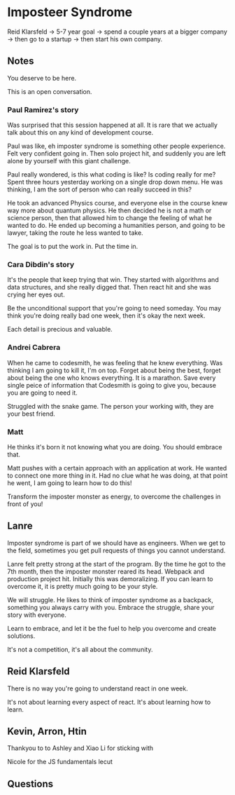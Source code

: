 # Imposteer Syndrome

Reid Klarsfeld -> 5-7 year goal -> spend a couple years at a bigger company -> then go to a startup -> then start his own company.

## Notes

You deserve to be here.

This is an open conversation.

### Paul Ramirez's story

Was surprised that this session happened at all. It is rare that we actually talk about this on any kind of development course.

Paul was like, eh imposter syndrome is something other people experience. Felt very confident going in. Then solo project hit, and suddenly you are left alone by yourself with this giant challenge.

Paul really wondered, is this what coding is like? Is coding really for me? Spent three hours yesterday working on a single drop down menu. He was thinking, I am the sort of person who can really succeed in this?

He took an advanced Physics course, and everyone else in the course knew way more about quantum physics. He then decided he is not a math or science person,  then that allowed him to change the feeling of what he wanted to do. He ended up becoming a humanities person, and going to be lawyer, taking the route he less wanted to take.

The goal is to put the work in. Put the time in.

### Cara Dibdin's story

It's the people that keep trying that win. They started with algorithms and data structures, and she really digged that. Then react hit and she was crying her eyes out.

Be the unconditional support that you're going to need someday. You may think you're doing really bad one week, then it's okay the next week.

Each detail is precious and valuable.

### Andrei Cabrera

When he came to codesmith, he was feeling that he knew everything. Was thinking I am going to kill it, I'm on top. Forget about being the best, forget about being the one who knows everything. It is a marathon. Save every single peice of information that Codesmith is going to give you, because you are going to need it.

Struggled with the snake game. The person your working with, they are your best friend.

### Matt

He thinks it's born it not knowing what you are doing. You should embrace that.

Matt pushes with a certain approach with an application at work. He wanted to connect one more thing in it. Had no clue what he was doing, at that point he went, I am going to learn how to do this!

Transform the imposter monster as energy, to overcome the challenges in front of you!

## Lanre

Imposter syndrome is part of we should have as engineers. When we get to the field, sometimes you get pull requests of things you cannot understand.

Lanre felt pretty strong at the start of the program. By the time he got to the 7th month, then the imposter monster reared its head. Webpack and production project hit. Initially this was demoralizing. If you can learn to overcome it, it is pretty much going to be your style.

We will struggle. He likes to think of imposter syndrome as a backpack, something you always carry with you. Embrace the struggle, share your story with everyone.

Learn to embrace, and let it be the fuel to help you overcome and create solutions.

It's not a competition, it's all about the community.

## Reid Klarsfeld

There is no way you're going to understand react in one week.

It's not about learning every aspect of react. It's about learning how to learn.

## Kevin, Arron, Htin

Thankyou to to Ashley and Xiao Li for sticking with

Nicole for the JS fundamentals lecut

## Questions